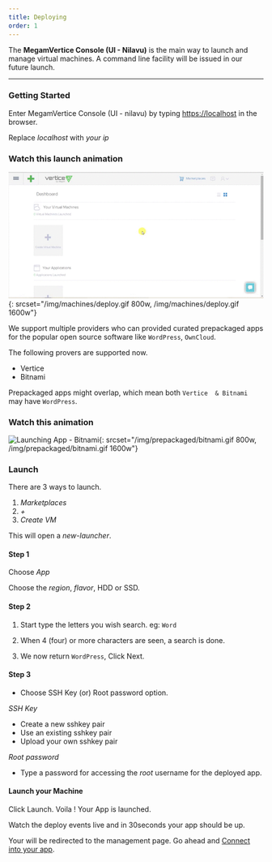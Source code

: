 ```yaml
---
title: Deploying
order: 1
---
```


The **MegamVertice Console (UI - Nilavu)** is the main way to launch and manage virtual machines. A command line facility will be issued in our future launch.

---

### Getting Started

Enter MegamVertice Console (UI - nilavu) by typing [https://localhost](https://localhost) in the browser.

Replace *localhost* with *your ip*

### Watch this launch animation

![Deploying Machine](/img/machines/deploy.gif){: srcset="/img/machines/deploy.gif 800w, /img/machines/deploy.gif 1600w"}


We support multiple providers who can provided curated prepackaged apps for the popular open source software like `WordPress`, `OwnCloud`.

The following provers are supported now.

- Vertice
- Bitnami

Prepackaged apps might overlap, which mean both `Vertice  & Bitnami` may have `WordPress`.

### Watch this animation

![Launching App - Bitnami](/img/prepackaged/bitnami.gif){: srcset="/img/prepackaged/bitnami.gif 800w, /img/prepackaged/bitnami.gif 1600w"}

### Launch

There are 3 ways to launch.

1. *Marketplaces*
2. *+*
3. *Create VM*

This will open a *new-launcher*.

#### Step 1

Choose *App*

Choose the *region*, *flavor*, HDD or SSD.

#### Step 2

1. Start type the letters you wish search. eg: `Word`

2. When 4 (four) or more characters are seen, a search is done.

3. We now return `WordPress`, Click Next.

#### Step 3

- Choose SSH Key (or) Root password option.

*SSH Key*

- Create a new sshkey pair
- Use an existing sshkey pair
- Upload your own sshkey pair

*Root password*

- Type a password for accessing the *root* username for the deployed app.


#### Launch your Machine

Click Launch. Voila ! Your App is launched.

Watch the deploy events live and in 30seconds your app should be up.

Your will be redirected to the management page. Go ahead and [Connect into your app](/machines/connecting).
